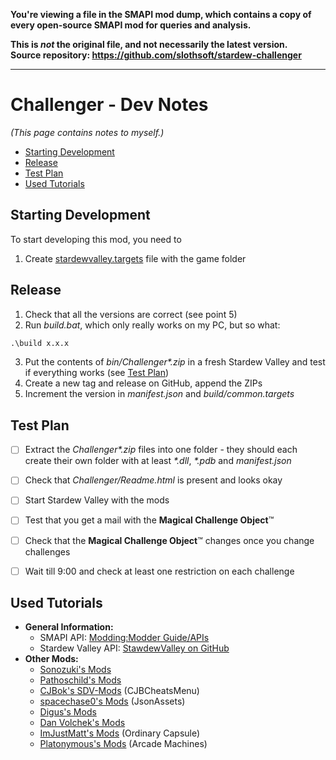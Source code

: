 **You're viewing a file in the SMAPI mod dump, which contains a copy of every open-source SMAPI mod
for queries and analysis.**

**This is _not_ the original file, and not necessarily the latest version.**  
**Source repository: https://github.com/slothsoft/stardew-challenger**

----

# Challenger - Dev Notes

_(This page contains notes to myself.)_

- [Starting Development](#starting-development)
- [Release](#release)
- [Test Plan](#test-plan)
- [Used Tutorials](#used-tutorials)

## Starting Development

To start developing this mod, you need to

1. Create [stardewvalley.targets](https://github.com/Pathoschild/SMAPI/blob/develop/docs/technical/mod-package.md#custom-game-path) file with the game folder


## Release

1. Check that all the versions are correct (see point 5)
2. Run _build.bat_, which only really works on my PC, but so what: 
```bat
.\build x.x.x
```
3. Put the contents of _bin/Challenger*.zip_ in a fresh Stardew Valley and test if everything works (see [Test Plan](#test-plan))
4. Create a new tag and release on GitHub, append the ZIPs
5. Increment the version in _manifest.json_ and _build/common.targets_


## Test Plan

- [ ] Extract the _Challenger*.zip_ files into one folder - they should each create their own folder with at least _*.dll_, _*.pdb_ and _manifest.json_ 
- [ ] Check that _Challenger/Readme.html_ is present and looks okay
- [ ] Start Stardew Valley with the mods
- [ ] Test that you get a mail with the **Magical Challenge Object**™
- [ ] Check that the  **Magical Challenge Object**™ changes once you change challenges
- [ ] Wait till 9:00 and check at least one restriction on each challenge


## Used Tutorials

- **General Information:**
  - SMAPI API: [Modding:Modder Guide/APIs](https://stardewvalleywiki.com/Modding:Modder_Guide/APIs)
  - Stardew Valley API: [StawdewValley on GitHub](https://github.com/veywrn/StardewValley)
- **Other Mods:**
  - [Sonozuki's Mods](https://github.com/Sonozuki/StardewMods)
  - [Pathoschild's Mods](https://github.com/Pathoschild/StardewMods) 
  - [CJBok's SDV-Mods](https://github.com/CJBok/SDV-Mods) (CJBCheatsMenu)
  - [spacechase0's Mods](https://github.com/spacechase0/StardewValleyMods) (JsonAssets)
  - [Digus's Mods](https://github.com/Digus/StardewValleyMods)
  - [Dan Volchek's Mods](https://github.com/danvolchek/StardewMods)
  - [ImJustMatt's Mods](https://github.com/ImJustMatt/StardewMods) (Ordinary Capsule)
  - [Platonymous's Mods](https://github.com/Platonymous/Stardew-Valley-Mods) (Arcade Machines)
